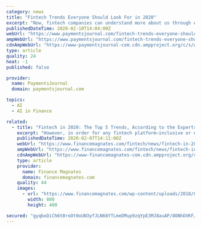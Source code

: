 ```yaml
---
category: news
title: "Fintech Trends Everyone Should Look For in 2020"
excerpt: "Now, fintech companies can understand more about us through our online behaviour, browsing history and app usage on our likes and dislikes, preferences, credit and repayment history and more. With AI being omnipresent across multiple channels, fintech companies are looking to combine the power of both to deliver better services and experiences ..."
publishedDateTime: 2020-02-10T14:04:00Z
webUrl: "https://www.paymentsjournal.com/fintech-trends-everyone-should-look-for-in-2020/"
ampWebUrl: "https://www.paymentsjournal.com/fintech-trends-everyone-should-look-for-in-2020/amp/"
cdnAmpWebUrl: "https://www-paymentsjournal-com.cdn.ampproject.org/c/s/www.paymentsjournal.com/fintech-trends-everyone-should-look-for-in-2020/amp/"
type: article
quality: 24
heat: -1
published: false

provider:
  name: PaymentsJournal
  domain: paymentsjournal.com

topics:
  - AI
  - AI in Finance

related:
  - title: "Fintech in 2020: The Top 5 Trends, According to the Experts"
    excerpt: "However, in order for any fintech platform–inclusive or exclusive–to be successful in 2020, most experts agree that “hyper-personalization” is key. Indeed, “customer [data], artificial intelligence (AI), and hyper-personalization will transform the UX on fintech platforms,” said Maarten Verweij, chief executive and founding partner ..."
    publishedDateTime: 2020-02-07T14:11:00Z
    webUrl: "https://www.financemagnates.com/fintech/news/fintech-in-2020-the-top-5-trends-according-to-the-experts/"
    ampWebUrl: "https://www.financemagnates.com/fintech/news/fintech-in-2020-the-top-5-trends-according-to-the-experts/amp/"
    cdnAmpWebUrl: "https://www-financemagnates-com.cdn.ampproject.org/c/s/www.financemagnates.com/fintech/news/fintech-in-2020-the-top-5-trends-according-to-the-experts/amp/"
    type: article
    provider:
      name: Finance Magnates
      domain: financemagnates.com
    quality: 44
    images:
      - url: "https://www.financemagnates.com/wp-content/uploads/2018/05/Fintech-880x400.jpg"
        width: 880
        height: 400

secured: "gyqboDiCh6t0roOt0oUN3yfJLN66YTLmeDMup9zqYpE3MJ8auAP/8ONhDVKF/jPTpQqjFNipsNc3pHdiF9kSJqN6D7cid6durwfybdTb38ZRTW1ppWfA1bkiYhnV3YFfJOdvl+l1OyxZYvOzaJTWNfDIW6JKpKMz1I3pf+iSs64WRNYCmbuYuZ52LmYv8tNUDJpPZDZp603srxiCFCC/mVoEtIZxPzmKyZfxDkplMmw8/Ag11QRtc//5tlHmf1yNeU/sLR/SKKvuaOZ0mvW0s440bEn7n01Ulu7RZAIDcjl6wXmN9ri3rQhbsFcePNiS8FqqGHH3Pq0IdFVim2EbwhrBRbx946PJCNeeaiYzKDJI2bTIVmac323YLANAazKY0MOYfGVRcDyO7pKRJ9P+h6WOURKIWBduNBuE9hhW1S10bWfjc6E0QRlj0zqy6AK1lP1lkwV7jR2apKVBzoc9CrcSKIEaNoQCVvlmlxPrDqg=;A/UqS4JgKwzVisp4WHHPWQ=="
---
```



